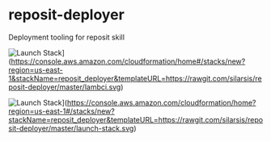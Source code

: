 # reposit-deployer
Deployment tooling for reposit skill

![Launch Stack](https://cdn.rawgit.com/silarsis/reposit-deployer/master/launch-stack.svg)](https://console.aws.amazon.com/cloudformation/home#/stacks/new?region=us-east-1&stackName=reposit_deployer&templateURL=https://rawgit.com/silarsis/reposit-deployer/master/lambci.svg)

![Launch Stack](https://cdn.rawgit.com/silarsis/reposit-deployer/master/launch-stack.svg)](https://console.aws.amazon.com/cloudformation/home?region=us-east-1#/stacks/new?stackName=reposit_deployer&templateURL=https://rawgit.com/silarsis/reposit-deployer/master/launch-stack.svg)
